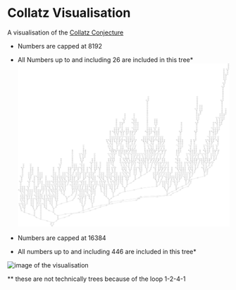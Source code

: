 # Collatz Visualisation

A visualisation of the [Collatz Conjecture](https://de.wikipedia.org/wiki/Collatz_Conjecture)

- Numbers are capped at 8192
- All Numbers up to and including 26 are included in this tree*
![image of the visualisation](./collatz_8ki.svg)




- Numbers are capped at 16384
- All numbers up to and including 446 are included in this tree*

![image of the visualisation](./collatz_16ki.svg)


** these are not technically trees because of the loop 1-2-4-1
